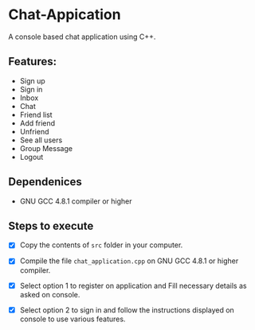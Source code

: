 # Chat-Appication
A console based chat application using C++.
## Features:
- Sign up
- Sign in
- Inbox
- Chat
- Friend list
- Add friend
- Unfriend
- See all users
- Group Message
- Logout
## Dependenices
- GNU GCC 4.8.1 compiler or higher
## Steps to execute
- [x]  Copy the contents of `src`
 folder in your computer.
- [x]  Compile the file `chat_application.cpp`
 on GNU GCC 4.8.1 or higher compiler. 
- [x] Select option 1 to register on application and Fill necessary details as asked on console.
- [x]  Select option 2 to sign in and follow the instructions displayed on console to use various features.

